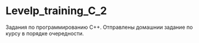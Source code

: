 # Levelp_training_C_2
Задания по программированию С++.
Отправлены домашнии задание по курсу в порядке очередности.
